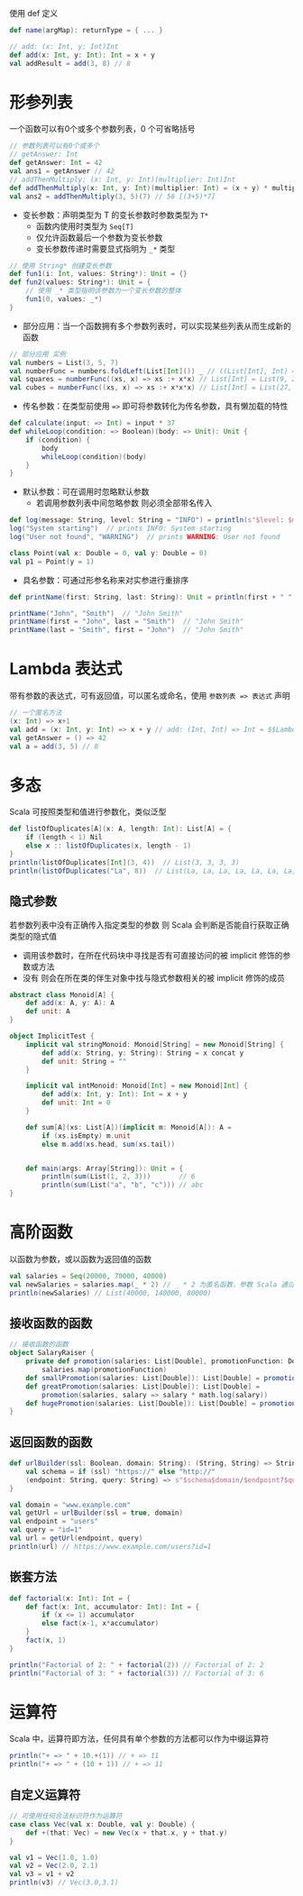 使用 def 定义

```scala
def name(argMap): returnType = { ... }
```

```scala
// add: (x: Int, y: Int)Int
def add(x: Int, y: Int): Int = x + y
val addResult = add(3, 8) // 8
```
# 形参列表

一个函数可以有0个或多个参数列表，0 个可省略括号

```scala
// 参数列表可以有0个或多个
// getAnswer: Int
def getAnswer: Int = 42
val ans1 = getAnswer // 42
// addThenMultiply: (x: Int, y: Int)(multiplier: Int)Int
def addThenMultiply(x: Int, y: Int)(multiplier: Int) = (x + y) * multiplier
val ans2 = addThenMultiply(3, 5)(7) // 56 [(3+5)*7]
```

- 变长参数：声明类型为 T 的变长参数时参数类型为 `T*`
	- 函数内使用时类型为 `Seq[T]`
	- 仅允许函数最后一个参数为变长参数
	- 变长参数传递时需要显式指明为 `_*` 类型

```scala
// 使用 String* 创建变长参数
def fun1(i: Int, values: String*): Unit = {}
def fun2(values: String*): Unit = {
    // 使用 _* 类型指明该参数为一个变长参数的整体
    fun1(0, values: _*)
}
```

- 部分应用：当一个函数拥有多个参数列表时，可以实现某些列表从而生成新的函数

```scala
// 部分应用 实例
val numbers = List(3, 5, 7)
val numberFunc = numbers.foldLeft(List[Int]()) _ // ((List[Int], Int) => List[Int]) => List[Int]
val squares = numberFunc((xs, x) => xs :+ x*x) // List[Int] = List(9, 25, 49)
val cubes = numberFunc((xs, x) => xs :+ x*x*x) // List[Int] = List(27, 125, 343)
```

- 传名参数：在类型前使用 `=>` 即可将参数转化为传名参数，具有懒加载的特性

```scala
def calculate(input: => Int) = input * 37
def whileLoop(condition: => Boolean)(body: => Unit): Unit {
    if (condition) {
        body
        whileLoop(condition)(body)
    }
}
```

- 默认参数：可在调用时忽略默认参数
	- 若调用参数列表中间忽略参数 则必须全部带名传入

```scala
def log(message: String, level: String = "INFO") = println(s"$level: $message")
log("System starting")  // prints INFO: System starting
log("User not found", "WARNING")  // prints WARNING: User not found

class Point(val x: Double = 0, val y: Double = 0)
val p1 = Point(y = 1)
```

- 具名参数：可通过形参名称来对实参进行重排序

```scala
def printName(first: String, last: String): Unit = println(first + " " + last)

printName("John", "Smith")  // "John Smith"
printName(first = "John", last = "Smith")  // "John Smith"
printName(last = "Smith", first = "John")  // "John Smith"
```
# Lambda 表达式

带有参数的表达式，可有返回值，可以匿名或命名，使用 `参数列表 => 表达式` 声明

```scala
// 一个匿名方法
(x: Int) => x+1
val add = (x: Int, y: Int) => x + y // add: (Int, Int) => Int = $$Lambda$1061/1040079319@1be8c122
val getAnswer = () => 42
val a = add(3, 5) // 8
```
# 多态

Scala 可按照类型和值进行参数化，类似泛型

```scala
def listOfDuplicates[A](x: A, length: Int): List[A] = {
    if (length < 1) Nil
    else x :: listOfDuplicates(x, length - 1)
}
println(listOfDuplicates[Int](3, 4))  // List(3, 3, 3, 3)
println(listOfDuplicates("La", 8))  // List(La, La, La, La, La, La, La, La)
```
## 隐式参数

若参数列表中没有正确传入指定类型的参数 则 Scala 会判断是否能自行获取正确类型的隐式值
- 调用该参数时，在所在代码块中寻找是否有可直接访问的被 implicit 修饰的参数或方法
- 没有 则会在所在类的伴生对象中找与隐式参数相关的被 implicit 修饰的成员

```scala
abstract class Monoid[A] {
    def add(x: A, y: A): A
    def unit: A
}

object ImplicitTest {
    implicit val stringMonoid: Monoid[String] = new Monoid[String] {
        def add(x: String, y: String): String = x concat y
        def unit: String = ""
    }

    implicit val intMonoid: Monoid[Int] = new Monoid[Int] {
        def add(x: Int, y: Int): Int = x + y
        def unit: Int = 0
    }

    def sum[A](xs: List[A])(implicit m: Monoid[A]): A =
        if (xs.isEmpty) m.unit
        else m.add(xs.head, sum(xs.tail))


    def main(args: Array[String]): Unit = {
        println(sum(List(1, 2, 3)))       // 6
        println(sum(List("a", "b", "c"))) // abc
}
```
# 高阶函数

以函数为参数，或以函数为返回值的函数

```scala
val salaries = Seq(20000, 70000, 40000)
val newSalaries = salaries.map(_ * 2) // _ * 2 为匿名函数，参数 Scala 通过上下文推测为一个 Int，因此可以使用 _ 替代
println(newSalaries) // List(40000, 140000, 80000)
```
## 接收函数的函数

```scala
// 接收函数的函数
object SalaryRaiser {
    private def promotion(salaries: List[Double], promotionFunction: Double => Double): List[Double] = 
        salaries.map(promotionFunction)
    def smallPromotion(salaries: List[Double]): List[Double] = promotion(salaries, salary => salary * 1.1)
    def greatPromotion(salaries: List[Double]): List[Double] = 
        promotion(salaries, salary => salary * math.log(salary))
    def hugePromotion(salaries: List[Double]): List[Double] = promotion(salaries, salary => salary * salary)
}
```
## 返回函数的函数

```scala
def urlBuilder(ssl: Boolean, domain: String): (String, String) => String = {
    val schema = if (ssl) "https://" else "http://"
    (endpoint: String, query: String) => s"$schema$domain/$endpoint?$query"
}

val domain = "www.example.com"
val getUrl = urlBuilder(ssl = true, domain)
val endpoint = "users"
val query = "id=1"
val url = getUrl(endpoint, query)
println(url) // https://www.example.com/users?id=1
```
## 嵌套方法

```scala
def factorial(x: Int): Int = {
    def fact(x: Int, accumulator: Int): Int = {
        if (x <= 1) accumulator
        else fact(x-1, x*accumulator)
    }
    fact(x, 1)
}

println("Factorial of 2: " + factorial(2)) // Factorial of 2: 2
println("Factorial of 3: " + factorial(3)) // Factorial of 3: 6
```
# 运算符

Scala 中，运算符即方法，任何具有单个参数的方法都可以作为中缀运算符

```scala
println("+ => " + 10.+(1)) // + => 11
println("+ => " + (10 + 1)) // + => 11
```
## 自定义运算符

```scala
// 可使用任何合法标识符作为运算符
case class Vec(val x: Double, val y: Double) {
    def +(that: Vec) = new Vec(x + that.x, y + that.y)
}

val v1 = Vec(1.0, 1.0)
val v2 = Vec(2.0, 2.1)
val v3 = v1 + v2
println(v3) // Vec(3.0,3.1)
